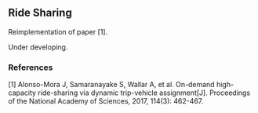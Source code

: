 ## Ride Sharing

Reimplementation of paper [1].

Under developing.

### References

[1] Alonso-Mora J, Samaranayake S, Wallar A, et al. On-demand high-capacity ride-sharing via dynamic trip-vehicle assignment[J]. Proceedings of the National Academy of Sciences, 2017, 114(3): 462-467.